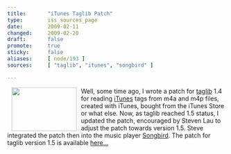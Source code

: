```yaml
---
title:       "iTunes Taglib Patch"
type:        iss_sources_page
date:        2009-02-11
changed:     2009-02-20
draft:       false
promote:     true
sticky:      false
aliases:     [ node/193 ]
sources:     [ "taglib", "itunes", "songbird" ]

---
```

<p><img width="150" height="101" rel="lightbox" src="/sites/default/files/images/taglib_logo.png" style="margin: 0pt 10px; float: left;" alt="" />Well, some time ago, I wrote a patch for <a href="http://developer.kde.org/~wheeler/taglib.html">taglib</a> 1.4 for reading <a href="http://www.apple.com/de/itunes/">iTunes</a> tags from m4a and m4p files, created with iTunes, bought from the iTunes Store or what else. Now, as taglib reached 1.5 status, I updated the patch, encouraged by Steven Lau to adjust the patch towards version 1.5. Steve integrated the patch then into the music player <a href="http://getsongbird.com/">Songbird</a>. The patch for taglib version 1.5 is available <a href="/sites/default/files/taglib-1.5-m4a.diff.gz">here... </a></p>
